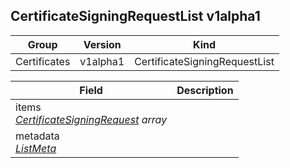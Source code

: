 ## CertificateSigningRequestList v1alpha1

Group        | Version     | Kind
------------ | ---------- | -----------
Certificates | v1alpha1 | CertificateSigningRequestList







Field        | Description
------------ | -----------
items <br /> *[CertificateSigningRequest](#certificatesigningrequest-v1alpha1) array*  | 
metadata <br /> *[ListMeta](#listmeta-unversioned)*  | 

